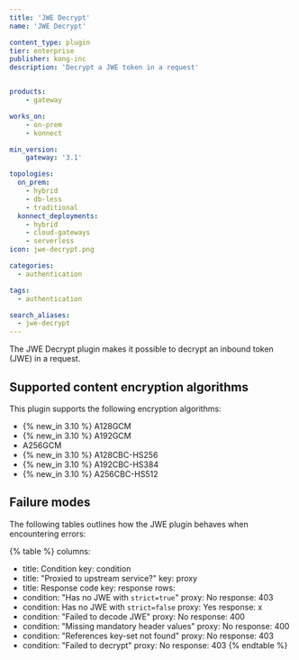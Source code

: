 ```yaml
---
title: 'JWE Decrypt'
name: 'JWE Decrypt'

content_type: plugin
tier: enterprise
publisher: kong-inc
description: 'Decrypt a JWE token in a request'


products:
    - gateway

works_on:
    - on-prem
    - konnect

min_version:
    gateway: '3.1'

topologies:
  on_prem:
    - hybrid
    - db-less
    - traditional
  konnect_deployments:
    - hybrid
    - cloud-gateways
    - serverless
icon: jwe-decrypt.png

categories:
  - authentication

tags:
  - authentication

search_aliases:
  - jwe-decrypt
---
```


The JWE Decrypt plugin makes it possible to decrypt an inbound token (JWE) in a request.

## Supported content encryption algorithms
This plugin supports the following encryption algorithms:

* {% new_in 3.10 %} A128GCM
* {% new_in 3.10 %} A192GCM
* A256GCM
* {% new_in 3.10 %} A128CBC-HS256
* {% new_in 3.10 %} A192CBC-HS384
* {% new_in 3.10 %} A256CBC-HS512

## Failure modes

The following tables outlines how the JWE plugin behaves when encountering errors: 

{% table %}
columns:
  - title: Condition
    key: condition
  - title: "Proxied to upstream service?"
    key: proxy
  - title: Response code
    key: response
rows:
  - condition: "Has no JWE with `strict=true`"
    proxy: No
    response: 403
  - condition: Has no JWE with `strict=false`
    proxy: Yes
    response: x
  - condition: "Failed to decode JWE"
    proxy: No
    response: 400
  - condition: "Missing mandatory header values"
    proxy: No
    response: 400
  - condition: "References key-set not found"
    proxy: No
    response: 403
  - condition: "Failed to decrypt"
    proxy: No
    response: 403
{% endtable %}
